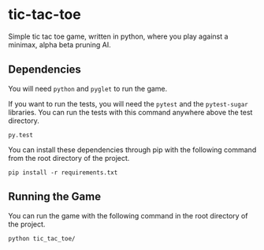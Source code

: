 # tic-tac-toe
Simple tic tac toe game, written in python, where you play against a minimax, alpha beta pruning AI.

## Dependencies
You will need `python` and `pyglet` to run the game.

If you want to run the tests, you will need the `pytest` and the `pytest-sugar` libraries. You can run the tests with this command anywhere above the test directory.
```
py.test
```

You can install these dependencies through pip with the following command from the root directory of the project.
```
pip install -r requirements.txt
```

## Running the Game
You can run the game with the following command in the root directory of the project.
```
python tic_tac_toe/
```
